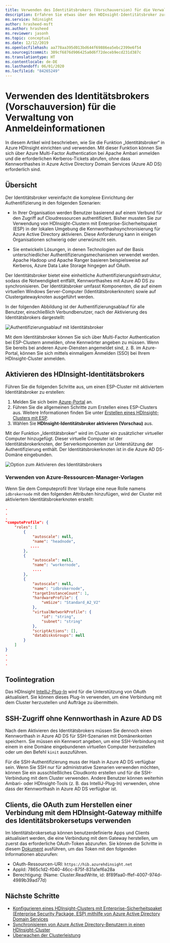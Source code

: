 ```yaml
---
title: Verwenden des Identitätsbrokers (Vorschauversion) für die Verwaltung von Anmeldeinformationen – Azure HDInsight
description: Erfahren Sie etwas über den HDInsight-Identitätsbroker zur Vereinfachung der Authentifizierung für in Domänen eingebundene Apache Hadoop-Cluster.
ms.service: hdinsight
author: hrasheed-msft
ms.author: hrasheed
ms.reviewer: jasonh
ms.topic: conceptual
ms.date: 12/12/2019
ms.openlocfilehash: aa778aa395d013bd644f69886ea5ebc2399e6f54
ms.sourcegitcommit: 309cf6876d906425a0d6f72deceb9ecd231d387c
ms.translationtype: HT
ms.contentlocale: de-DE
ms.lasthandoff: 06/01/2020
ms.locfileid: "84265249"
---
```

# <a name="use-id-broker-preview-for-credential-management"></a>Verwenden des Identitätsbrokers (Vorschauversion) für die Verwaltung von Anmeldeinformationen

In diesem Artikel wird beschrieben, wie Sie die Funktion „Identitätsbroker“ in Azure HDInsight einrichten und verwenden. Mit dieser Funktion können Sie sich über Azure Multi-Factor Authentication bei Apache Ambari anmelden und die erforderlichen Kerberos-Tickets abrufen, ohne dass Kennworthashes in Azure Active Directory Domain Services (Azure AD DS) erforderlich sind.

## <a name="overview"></a>Übersicht

Der Identitätsbroker vereinfacht die komplexe Einrichtung der Authentifizierung in den folgenden Szenarien:

* In Ihrer Organisation werden Benutzer basierend auf einem Verbund für den Zugriff auf Cloudressourcen authentifiziert. Bisher mussten Sie zur Verwendung von HDInsight-Clustern mit Enterprise-Sicherheitspaket (ESP) in der lokalen Umgebung die Kennworthashsynchronisierung für Azure Active Directory aktivieren. Diese Anforderung kann in einigen Organisationen schwierig oder unerwünscht sein.

* Sie entwickeln Lösungen, in denen Technologien auf der Basis unterschiedlicher Authentifizierungsmechanismen verwendet werden. Apache Hadoop und Apache Ranger basieren beispielsweise auf Kerberos, Azure Data Lake Storage hingegen auf OAuth.

Der Identitätsbroker bietet eine einheitliche Authentifizierungsinfrastruktur, sodass die Notwendigkeit entfällt, Kennworthashes mit Azure AD DS zu synchronisieren. Der Identitätsbroker umfasst Komponenten, die auf einem virtuellen Windows Server-Computer (Identitätsbrokerknoten) sowie auf Clustergatewayknoten ausgeführt werden. 

In der folgenden Abbildung ist der Authentifizierungsablauf für alle Benutzer, einschließlich Verbundbenutzer, nach der Aktivierung des Identitätsbrokers dargestellt:

![Authentifizierungsablauf mit Identitätsbroker](./media/identity-broker/identity-broker-architecture.png)

Mit dem Identitätsbroker können Sie sich über Multi-Factor Authentication bei ESP-Clustern anmelden, ohne Kennwörter angeben zu müssen. Wenn Sie bereits bei anderen Azure-Diensten angemeldet sind, z. B. im Azure-Portal, können Sie sich mittels einmaligem Anmelden (SSO) bei Ihrem HDInsight-Cluster anmelden.

## <a name="enable-hdinsight-id-broker"></a>Aktivieren des HDInsight-Identitätsbrokers

Führen Sie die folgenden Schritte aus, um einen ESP-Cluster mit aktiviertem Identitätsbroker zu erstellen:

1. Melden Sie sich beim [Azure-Portal](https://portal.azure.com) an.
1. Führen Sie die allgemeinen Schritte zum Erstellen eines ESP-Clusters aus. Weitere Informationen finden Sie unter [Erstellen eines HDInsight-Clusters mit ESP](apache-domain-joined-configure-using-azure-adds.md#create-an-hdinsight-cluster-with-esp).
1. Wählen Sie **HDInsight-Identitätsbroker aktivieren (Vorschau)** aus.

Mit der Funktion „Identitätsbroker“ wird im Cluster ein zusätzlicher virtueller Computer hinzugefügt. Dieser virtuelle Computer ist der Identitätsbrokerknoten, der Serverkomponenten zur Unterstützung der Authentifizierung enthält. Der Identitätsbrokerknoten ist in die Azure AD DS-Domäne eingebunden.

![Option zum Aktivieren des Identitätsbrokers](./media/identity-broker/identity-broker-enable.png)

### <a name="using-azure-resource-manager-templates"></a>Verwenden von Azure-Ressourcen-Manager-Vorlagen
Wenn Sie dem Computeprofil Ihrer Vorlage eine neue Rolle namens `idbrokernode` mit den folgenden Attributen hinzufügen, wird der Cluster mit aktiviertem Identitätsbrokerknoten erstellt:

```json
.
.
.
"computeProfile": {
    "roles": [
        {
            "autoscale": null,
            "name": "headnode",
           ....
        },
        {
            "autoscale": null,
            "name": "workernode",
            ....
        },
        {
            "autoscale": null,
            "name": "idbrokernode",
            "targetInstanceCount": 1,
            "hardwareProfile": {
                "vmSize": "Standard_A2_V2"
            },
            "virtualNetworkProfile": {
                "id": "string",
                "subnet": "string"
            },
            "scriptActions": [],
            "dataDisksGroups": null
        }
    ]
}
.
.
.
```

## <a name="tool-integration"></a>Toolintegration

Das HDInsight [IntelliJ-Plug-In](https://docs.microsoft.com/azure/hdinsight/spark/apache-spark-intellij-tool-plugin#integrate-with-hdinsight-identity-broker-hib) wird für die Unterstützung von OAuth aktualisiert. Sie können dieses Plug-In verwenden, um eine Verbindung mit dem Cluster herzustellen und Aufträge zu übermitteln.

## <a name="ssh-access-without-a-password-hash-in-azure-ad-ds"></a>SSH-Zugriff ohne Kennworthash in Azure AD DS

Nach dem Aktivieren des Identitätsbrokers müssen Sie dennoch einen Kennworthash in Azure AD DS für SSH-Szenarien mit Domänenkonten speichern. Sie müssen ein Kennwort angeben, um eine SSH-Verbindung mit einem in eine Domäne eingebundenen virtuellen Computer herzustellen oder um den Befehl `kinit` auszuführen. 

Für die SSH-Authentifizierung muss der Hash in Azure AD DS verfügbar sein. Wenn Sie SSH nur für administrative Szenarien verwenden möchten, können Sie ein ausschließliches Cloudkonto erstellen und für die SSH-Verbindung mit dem Cluster verwenden. Andere Benutzer können weiterhin Ambari- oder HDInsight-Tools (z. B. das IntelliJ-Plug-In) verwenden, ohne dass der Kennworthash in Azure AD DS verfügbar ist.

## <a name="clients-using-oauth-to-connect-to-hdinsight-gateway-with-id-broker-setup"></a>Clients, die OAuth zum Herstellen einer Verbindung mit dem HDInsight-Gateway mithilfe des Identitätsbrokersetups verwenden

Im Identitätsbrokersetup können benutzerdefinierte Apps und Clients aktualisiert werden, die eine Verbindung mit dem Gateway herstellen, um zuerst das erforderliche OAuth-Token abzurufen. Sie können die Schritte in diesem [Dokument](https://docs.microsoft.com/azure/storage/common/storage-auth-aad-app) ausführen, um das Token mit den folgenden Informationen abzurufen:

*   OAuth-Ressourcen-URI: `https://hib.azurehdinsight.net` 
* AppId: 7865c1d2-f040-46cc-875f-831a1ef6a28a
*   Berechtigung: (Name: Cluster.ReadWrite, id: 8f89faa0-ffef-4007-974d-4989b39ad77d)

## <a name="next-steps"></a>Nächste Schritte

* [Konfigurieren eines HDInsight-Clusters mit Enterprise-Sicherheitspaket (Enterprise Security Package, ESP) mithilfe von Azure Active Directory Domain Services](apache-domain-joined-configure-using-azure-adds.md)
* [Synchronisieren von Azure Active Directory-Benutzern in einen HDInsight-Cluster](../hdinsight-sync-aad-users-to-cluster.md)
* [Überwachen der Clusterleistung](../hdinsight-key-scenarios-to-monitor.md)
